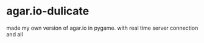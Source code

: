 # agar.io-dulicate
made my own version of agar.io in pygame. with real time server connection and all 
